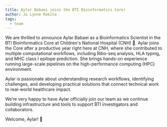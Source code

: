```yaml
---
title: Aylar Babaei joins the BTI Bioinformatics Core!
author: Jo Lynne Rokita
tags:
  - team
---
```


We are thrilled to announce Aylar Babaei as a Bioinformatics Scientist in the BTI Bioinformatics Core at Children's National Hospital (CNH) 🎉.
Aylar joins the Core after a productive year right here at CNH, where she contributed to multiple computational workflows, including Ribo-seq analysis, HLA typing, and MHC class I epitope prediction. 
She brings hands-on experience running large-scale pipelines on the high-performance computing (HPC) environment.

Aylar is passionate about understanding research workflows, identifying challenges, and developing practical solutions that connect technical work to real-world healthcare impact.

We’re very happy to have Aylar officially join our team as we continue building infrastructure and tools to support BTI investigators and collaborators.

Welcome, Aylar! 👏

